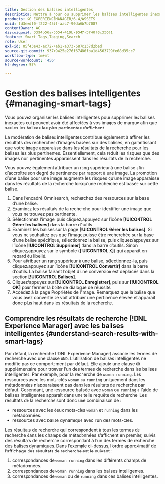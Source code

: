 ```yaml
---
title: Gestion des balises intelligentes
description: Mettre à jour ou supprimer les balises intelligentes inexactes pour améliorer la pertinence des balises
products: SG_EXPERIENCEMANAGER/6.4/ASSETS
uuid: fd3eedf0-f222-45bf-aac7-90da6b7b7087
contentOwner: AG
discoiquuid: 3394b56a-3054-419b-9547-5740f8c35071
feature: Smart Tags,Tagging,Search
role: User
exl-id: 05f43e43-ac72-4ab1-a373-687c137d2bed
source-git-commit: 937c9425e276f67486fba1d4563799fe68d35cc7
workflow-type: tm+mt
source-wordcount: '456'
ht-degree: 85%

---
```


# Gestion des balises intelligentes {#managing-smart-tags}

Vous pouvez organiser les balises intelligentes pour supprimer les balises inexactes qui peuvent avoir été affectées à vos images de marque afin que seules les balises les plus pertinentes s’affichent.

La modération de balises intelligentes contribue également à affiner les résultats des recherches d’images basées sur des balises, en garantissant que votre image apparaisse dans les résultats de la recherche pour les balises les plus pertinentes. Essentiellement, cela réduit les risques que des images non pertinentes apparaissent dans les résultats de la recherche.

Vous pouvez également attribuer un rang supérieur à une balise afin d’accroître son degré de pertinence par rapport à une image. La promotion d’une balise pour une image augmente les risques qu’une image apparaisse dans les résultats de la recherche lorsqu’une recherche est basée sur cette balise.

1. Dans l’encadré Omnisearch, recherchez des ressources sur la base d’une balise.
1. Examinez les résultats de la recherche pour identifier une image que vous ne trouvez pas pertinente.
1. Sélectionnez l’image, puis cliquez/appuyez sur l’icône **[!UICONTROL Gérer les balises]** dans la barre d’outils.
1. Examinez les balises sur la page **[!UICONTROL Gérer les balises]**. Si vous ne souhaitez pas que l’image puisse être recherchée sur la base d’une balise spécifique, sélectionnez la balise, puis cliquez/appuyez sur l’icône **[!UICONTROL Supprimer]** dans la barre d’outils. Sinon, cliquez/appuyez sur le symbole (**[!UICONTROL X]**) qui apparaît en regard du libellé.
1. Pour attribuer un rang supérieur à une balise, sélectionnez-la, puis cliquez/appuyez sur l’icône **[!UICONTROL Convertir]** dans la barre d’outils. La balise faisant l’objet d’une conversion est déplacée dans la section **[!UICONTROL Balises]**.
1. Cliquez/appuyez sur **[!UICONTROL Enregistrer]**, puis sur **[!UICONTROL OK]** pour fermer la boîte de dialogue de réussite.
1. Accédez à la page Propriétés de l’image. Remarquez que la balise que vous avez convertie se voit attribuer une pertinence élevée et apparaît donc plus haut dans les résultats de la recherche.

## Comprendre les résultats de recherche [!DNL Experience Manager] avec les balises intelligentes {#understand-search-results-with-smart-tags}

Par défaut, la recherche [!DNL Experience Manager] associe les termes de recherche avec une clause `AND`. L’utilisation de balises intelligentes ne modifie pas ce comportement par défaut. Elle ajoute une clause `OR` supplémentaire pour trouver l’un des termes de recherche dans les balises intelligentes. Par exemple, pour la recherche de `woman running`. Les ressources avec les mots-clés `woman` ou `running` uniquement dans les métadonnées n’apparaissent pas dans les résultats de recherche par défaut. Cependant, une ressource balisée avec `woman` ou `running` à l’aide de balises intelligentes apparaît dans une telle requête de recherche. Les résultats de la recherche sont donc une combinaison de :

* ressources avec les deux mots-clés `woman` et `running` dans les métadonnées.
* ressources avec balise dynamique avec l’un des mots-clés.

Les résultats de recherche qui correspondent à tous les termes de recherche dans les champs de métadonnées s’affichent en premier, suivis des résultats de recherche correspondant à l’un des termes de recherche des balises dynamiques. Dans l’exemple ci-dessus, l’ordre approximatif de l’affichage des résultats de recherche est le suivant :

1. correspondances de `woman running` dans les différents champs de métadonnées.
1. correspondances de `woman running` dans les balises intelligentes.
1. correspondances de `woman` ou de `running` dans des balises intelligentes.
